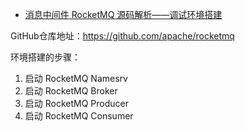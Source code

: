 - [消息中间件 RocketMQ 源码解析——调试环境搭建](https://mp.weixin.qq.com/s?__biz=MzUzMTA2NTU2Ng==&mid=2247486233&idx=1&sn=d2c9c5e6c3c042b9467cbc91a2c71e67&chksm=fa4974a8cd3efdbef3313a820a672c918425adaf319f42d02460879f5f9f2d28fd5a794d64c9&scene=21#wechat_redirect)



GitHub仓库地址：https://github.com/apache/rocketmq

环境搭建的步骤：

1. 启动 RocketMQ Namesrv
2. 启动 RocketMQ Broker
3. 启动 RocketMQ Producer
4. 启动 RocketMQ Consumer